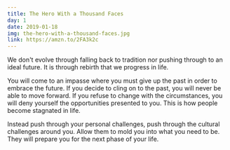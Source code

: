 ```yaml
---
title: The Hero With a Thousand Faces
day: 1
date: 2019-01-18
img: the-hero-with-a-thousand-faces.jpg
link: https://amzn.to/2FA3k2c
---
```


We don't evolve through falling back to tradition nor pushing through to an
ideal future. It is through rebirth that we progress in life.

You will come to an impasse where you must give up the past in order to
embrace the future. If you decide to cling on to the past, you will never be able
to move forward. If you refuse to change with the circumstances, you will
deny yourself the opportunities presented to you. This is how people become
stagnated in life.

Instead push through your personal challenges, push through the cultural
challenges around you. Allow them to mold you into what you need to be. They
will prepare you for the next phase of your life.
